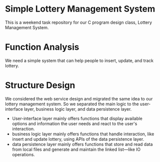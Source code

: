 # Simple Lottery Management System
This is a weekend task repository for our C program design class, Lottery Management System.

# Function Analysis
We need a simple system that can help people to insert, update, and track lottery.

# Structure Design
We considered the web service design and migrated the same idea to our lottery management system. So we separated the main logic to the user-interface layer, business logic layer, and data persistence layer.
* User-interface layer mainly offers functions that display available options and information the user needs and react to the user's interaction.
* business logic layer mainly offers functions that handle interaction, like insert and update lottery, using APIs of the data persistence layer.
* data persistence layer mainly offers functions that store and read data from local files and generate and maintain the linked list—like IO operations.

